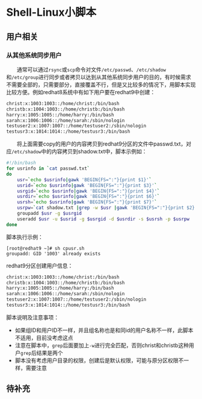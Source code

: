 # Shell-Linux小脚本
## 用户相关
### 从其他系统同步用户
&#8195;&#8195;通常可以通过`rsync`或`scp`命令对文件`/etc/passwd`、`/etc/shadow`和`/etc/group`进行同步或者拷贝以达到从其他系统同步用户的目的，有时候需求不需要全部的，只需要部分，直接覆盖不行，但是又比较多的情况下，用脚本实现比较方便。例如redhat8系统中有如下用户要在redhat9中创建：
```sh
christ:x:1003:1003::/home/christ:/bin/bash
christb:x:1004:1003::/home/christb:/bin/bash
harry:x:1005:1005::/home/harry:/bin/bash
sarah:x:1006:1006::/home/sarah:/sbin/nologin
testuser2:x:1007:1007::/home/testuser2:/sbin/nologin
testusr3:x:1014:1014::/home/testusr3:/bin/bash
```
&#8195;&#8195;将上面需要copy的用户的内容拷贝到redhat9分区的文件中passwd.txt，对应`/etc/shadow`中的内容拷贝到shadow.txt中，脚本示例如：
```sh
#!/bin/bash
for usrinfo in `cat passwd.txt`
do 
    usr=`echo $usrinfo|gawk 'BEGIN{FS=":"}{print $1}'`
    usrid=`echo $usrinfo|gawk 'BEGIN{FS=":"}{print $3}'`
    usrgid=`echo $usrinfo|gawk 'BEGIN{FS=":"}{print $4}'`
    usrdir=`echo $usrinfo|gawk 'BEGIN{FS=":"}{print $6}'`
    usrsh=`echo $usrinfo|gawk 'BEGIN{FS=":"}{print $7}'`
    usrpw=`cat shadow.txt |grep -w $usr |gawk 'BEGIN{FS=":"}{print $2}'`
    groupadd $usr -g $usrgid
    useradd $usr -u $usrid -g $usrgid -d $usrdir -s $usrsh -p $usrpw
done
```
脚本执行示例：
```
[root@redhat9 ~]# sh cpusr.sh
groupadd: GID '1003' already exists
```
redhat9分区创建用户信息：
```sh
christ:x:1003:1003::/home/christ:/bin/bash
christb:x:1004:1003::/home/christb:/bin/bash
harry:x:1005:1005::/home/harry:/bin/bash
sarah:x:1006:1006::/home/sarah:/sbin/nologin
testuser2:x:1007:1007::/home/testuser2:/sbin/nologin
testusr3:x:1014:1014::/home/testusr3:/bin/bash
```
脚本说明及注意事项：
- 如果组ID和用户ID不一样，并且组名称也是和同id的用户名称不一样，此脚本不适用，目前没考虑这点
- 注意在脚本中，`grep`后面要加上`-w`进行完全匹配，否则christ和christb这种用户`grep`后结果是两个
- 脚本没有考虑用户目录的权限，创建后是默认权限，可能与原分区权限不一样，需要注意

## 待补充